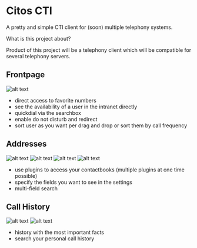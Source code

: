 # Citos CTI
A pretty and simple CTI client for (soon) multiple telephony systems.

What is this project about?

Product of this project will be a telephony client which will be compatible for several telephony servers.

## Frontpage
![alt text](https://github.com/Citos-CTI/Manager-Client/blob/master/images/states.PNG)
- direct access to favorite numbers 
- see the availability of a user in the intranet directly 
- quickdial via the searchbox
- enable do not disturb and redirect 
- sort user as you want per drag and drop or sort them by call frequency 
## Addresses
![alt text](https://github.com/Citos-CTI/Manager-Client/blob/master/images/addresses.PNG)
![alt text](https://github.com/Citos-CTI/Manager-Client/blob/master/images/addresses_unfolded.PNG)
![alt text](https://github.com/Citos-CTI/Manager-Client/blob/master/images/ldap%20Plugin.PNG)
![alt text](https://github.com/Citos-CTI/Manager-Client/blob/master/images/addresses_extensive_search.PNG)
- use plugins to access your contactbooks (multiple plugins at one time possible)
- specify the fields you want to see in the settings
- multi-field search 
## Call History
![alt text](https://github.com/Citos-CTI/Manager-Client/blob/master/images/history_scroll_function.PNG)
![alt text](https://github.com/Citos-CTI/Manager-Client/blob/master/images/history_search.PNG)
- history with the most important facts
- search your personal call history
